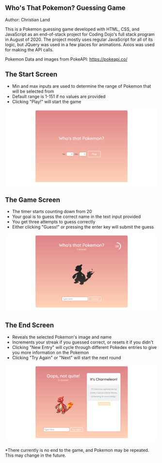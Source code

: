 ## Who's That Pokemon? Guessing Game

Author: Christian Land

This is a Pokemon guessing game developed with HTML, CSS, and JavaScript as an end-of-stack project for Coding Dojo's full stack program in August of 2020. The project mostly uses regular JavaScript for all of its logic, but JQuery was used in a few places for animations. Axios was used for making the API calls.

Pokemon Data and images from PokeAPI: https://pokeapi.co/

## The Start Screen
- Min and max inputs are used to determine the range of Pokemon that will be selected from
- Default range is 1-151 if no values are provided
- Clicking "Play!" will start the game

![Pick Range](img/wtpg3.png?raw=true "Pick game range")

## The Game Screen
- The timer starts counting down from 20
- Your goal is to guess the correct name in the text input provided
- You get three attempts to guess correctly
- Either clicking "Guess!" or pressing the enter key will submit the guess

![Silhouette](img/wtpg.png?raw=true "Poke Silhouette")

## The End Screen
- Reveals the selected Pokemon's image and name
- Increments your streak if you guessed correct, or resets it if you didn't
- Clicking "New Entry" will cycle through different Pokedex entries to give you more information on the Pokemon
- Clicking "Try Again" or "Next" will start the next round

![Dex Info](img/wtpg2.png?raw=true "Pokedex Info")

*There currently is no end to the game, and Pokemon may be repeated. This may change in the future.